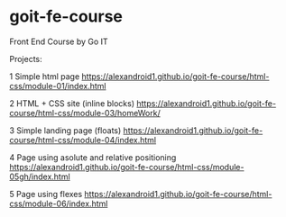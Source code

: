 # goit-fe-course
Front End Course by Go IT

Projects:

1 Simple html page
https://alexandroid1.github.io/goit-fe-course/html-css/module-01/index.html

2 HTML + CSS site (inline blocks)
https://alexandroid1.github.io/goit-fe-course/html-css/module-03/homeWork/

3 Simple landing page (floats)
https://alexandroid1.github.io/goit-fe-course/html-css/module-04/index.html

4 Page using asolute and relative positioning
https://alexandroid1.github.io/goit-fe-course/html-css/module-05gh/index.html

5 Page using flexes
https://alexandroid1.github.io/goit-fe-course/html-css/module-06/index.html
